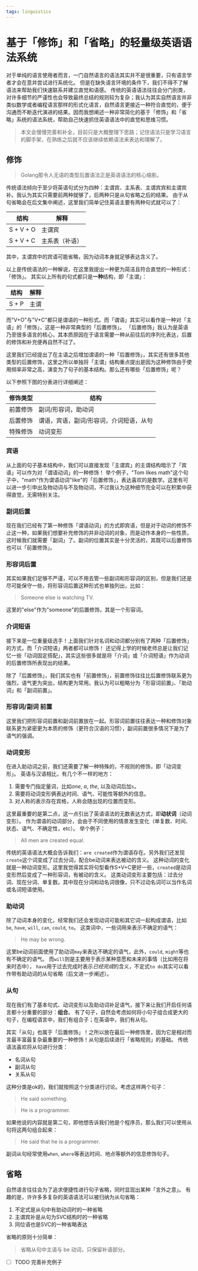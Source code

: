 ```yaml
---
tags: linguistics
---
```


# 基于「修饰」和「省略」的轻量级英语语法系统

对于单纯的语言使用者而言，一门自然语言的语法其实并不是很重要，只有语言学者才会在意并尝试进行系统化。
但是在缺失语言环境的条件下，我们不得不了解语法来帮助我们快速联系并建立直觉和语感。
传统的英语语法往往会分门别类，对许多细节的严谨性也会导致最终总结的规则较为复杂；我认为其实自然语言并非类似数学或者编程语言那样的形式化语言，自然语言更接近一种符合直觉的，便于沟通而不断迭代演进的结果。因而我想阐述一种非常简化的基于「修饰」和「省略」系统的语法系统，帮助自己快速抓住英语语法中的直觉和思维习惯。

> 本文会慢慢完善和补全，目前只是大概整理下思路；记住语法只是学习语言的脚手架，在熟练之后就不应该继续依赖语法来表达和理解了。

## 修饰
> Golang那令人无语的类型后置语法正是英语语法的核心缩影。

传统语法倾向于至少将英语句式分为四种：主谓宾、主系表、主谓宾宾和主谓宾补。我认为其实只需要前两种就够了，后两种只是从句省略之后的结果。
由于从句省略会在后文集中阐述，这里我们简单记住英语主要有两种句式就可以了：

| 结构      | 解释           |
|-----------|----------------|
| S + V + O | 主谓宾         |
| S + V + C | 主系表（补语） |

其中，主谓宾中的宾语可能省略，因为动词本身就足够表达含义了。

以上是传统语法的一种解说，在这里我提出一种更为简洁且符合直觉的一种形式：「修饰」。
其实以上所有的句式都只是**一种**结构，即「主谓」：

| 结构   | 解释  |
|-------|-------|
| S + P | 主谓   |

而"V+O"与"V+C"都只是谓语的一种形式。而「谓语」其实可以看作是一种对「主语」的「修饰」，这是一种非常典型的「后置修饰」。
「后置修饰」我认为是英语乃至很多语言的核心，其本质原因在于语言需要一种从前往后的序列化表达，后置的修饰和补充便再自然不过了。

这里我们已经提出了在主语之后增加谓语的一种「后置修饰」，其实还有很多其他类型的后置修饰，这里之所以单独将「主谓」结构重点提出是因为这种修饰由于使用频率非常之高，演变为了句子的基本结构。那么还有哪些「后置修饰」呢？

以下参照下图的分表进行详细阐述：

| 修饰类型 | 结构  |
|---------|-------|
| 前置修饰 | 副词/形容词，助动词 |
| 后置修饰 | 谓语，宾语，副词/形容词，介词短语，从句 |
| 特殊修饰 | 动词变形 |

### 宾语
从上面的句子基本结构中，我们可以直接发现「主谓宾」的主谓结构暗示了「宾语」可以作为对「谓语动词」的一种修饰！
举个例子，"Tom likes math"这个句子中，"math"作为谓语动词"like"的「后置修饰」，表达喜欢的是数学。这里有可以进一步引申出及物动词与不及物动词，不过我认为这种细节完全可以在积累中获得直觉，无需特别关注。

### 副词后置
现在我们已经有了第一种修饰「谓语动词」的方式即宾语，但是对于动词的修饰不止这一种，如果我们想要补充修饰的并非动词的对象，而是动作本身的一些性质，这时候我们就需要「副词」了。副词的位置其实是十分灵活的，其既可以后置修饰也可以「前置修饰」。

### 形容词后置
其实如果我们足够不严谨，可以不用去管一些副词和形容词的区别，但是我们还是尽可能保守一些，将形容词后置这种形式也单独列出，比如：

> Someone else is watching TV.

这里的"else"作为"someone"的后置修饰，其是一个形容词。

### 介词短语
接下来是一位重量级选手！上面我们针对名词和动词都分别有了两种「后置修饰」的方式，而「介词短语」两者都可以修饰！
还记得上学的时候老师总是让我们记忆一些「动词固定搭配」，其实这些很多就是将「介词」或「介词短语」作为动词的后置修饰所表现出的结果。

除了「后置修饰」，我们其实也有「前置修饰」，前置修饰往往比后置修饰联系更为强烈，语气更为突出，结构更为常用。我认为可以粗略分为「形容词前置」、「助动词」和「副词前置」。

### 形容词/副词 前置
这里我们把形容词前置和副词前置放在一起。形容词前置往往表达一种和修饰对象联系更为紧密更为本质的修饰（更符合汉语的习惯），副词前置很多情况下是为了语气的强调。

### 动词变形
在进入助动词之前，我们还需要了解一种特殊的，不规则的修饰，即「动词变形」。
英语与汉语相比，有几个不一样的地方：
1. 需要专门指定量词，比如*one*, *a*, *the*, 以及动词后加`s`。
2. 需要将动词变形俩表达时间、语气、可能性等额外的信息。
3. 对人称的表示存在宾格，人称会随出现的位置而变形。

这里最重要的是第二点，这一点引出了英语语法的无数表达方式，即**动状词**（动词变形）。
作为谓语的动词部分，会由于不同使用的情景发生变化（单复数、时间、状态、语气、不确定性，etc）。
举个例子：

> All men are created equal.

传统的英语语法大概会告诉我们：`are created`作为谓语存在。另外我们还发现`create`这个词变成了过去分词，配合be动词来表达被动的含义。
这种动词的变化就是一种动词变形。这里我觉得其实将句型看作S+V+C更好一些，`created`是动词变形然后变成了一种形容词，有被动的含义。
这类动词变形主要包括：过去分词、现在分词、单复数。其中现在分词和动名词很像，只不过动名词可以当作名词或名词短语使用。

### 助动词
除了动词本身的变化，经常我们还会发现动词可能和其它词一起构成谓语，比如`be`, `have`, `will`, `can`, `could`, `to`。
这类词中，一些词用来表示不确定的语气：

> He may be wrong.

这里be动词前面使用了助动词`may`来表达不确定的语气，此外，`could`, `might`等也有不确定的语气。
而`will`则是主要用于表示某种意愿和未来的事情（比如用在将来时态中），
`have`用于过去完成时表示*已经完成*的含义，不定式`to do`其实可以看作带有助动词的从句省略（后文进一步阐述）。


### 从句
现在我们有了基本句式、动词变形以及助动词补足语气，接下来让我们开启任何语言都十分重要的部分：**组合**。
有了句子，自然会考虑如何将小句子组合成更大的句子，在编程语言中，我们有组合子；在英语中，我们有从句。

其实「从句」也属于「后置修饰」！之所以放在最后一种修饰里，因为它是相对而言最丰富最复杂最重要的一种修饰！从句是后续进行「省略规则」的基础。
传统语法喜欢将从句进行分类：

- 名词从句
- 副词从句
- 关系从句

这种分类是ok的，我们就按照这个分类进行讨论。考虑这样两个句子：

> He said something.

> He is a programmer.

如果他说的内容就是第二句，即他想告诉我们他是个程序员，那么我们可以使用从句将这两句组合起来：

> He said that he is a programmer.

副词从句经常使用`when`, `where`等表达时间、地点等额外的信息修饰句子。

## 省略
自然语言往往会为了追求便捷性进行句子省略，同时显现出某种「言外之意」。
有趣的是，许许多多复杂的英语语法可以被归纳为从句省略：

1. 不定式是从句中有助动词时的一种省略
2. 主谓宾补是从句为SVC结构时的一种省略
3. 同位语也是SVC的一种省略表达

省略的原则十分简单：

> 省略从句中主语与 be 动词，只保留补语部分。

- [ ] TODO 完善补充例子